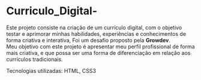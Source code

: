 # Curriculo_Digital-
Este projeto consiste na criação de um currículo digital, com o objetivo testar e aprimorar minhas habilidades, experiências e conhecimentos de forma criativa e interativa, Foi um desafio proposto pela <b>Growdev</b>. </br>
Meu objetivo com este projeto é apresentar meu perfil profissional de forma mais criativa, e que possa ser uma forma de diferenciação em relação aos currículos tradicionais.

Tecnologias utilizadas:
HTML,
CSS3




